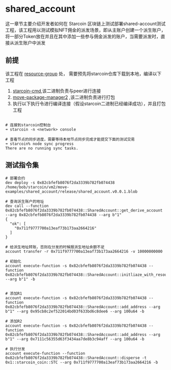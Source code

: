 # shared_account

这一章节主要介绍开发者如何在 Starcoin
区块链上测试部署shared-account测试工程，该工程用以测试模拟NFT佣金的派发场景，即从主账户创建一个派生账户，将一部分Token放在并且在其中添加一些参与佣金派发的账户，当需要派发时，直接从派生账户中派发

## 前提

该工程在 [resource-group](https://github.com/starcoinorg/starcoin/tree/dual-verse-dag/vm2/move-examples/resource_groups)
处， 需要预先将starcoin仓库下载到本地，编译以下工程

1. [starcoin-cmd](https://github.com/starcoinorg/starcoin/tree/dual-verse-dag/cmd/starcoin),该二进制负责与peer进行连接
2. [move-package-manager2](https://github.com/starcoinorg/starcoin/tree/dual-verse-dag/vm2/move-package-manager)
   ,该二进制负责进行打包
3. 执行以下执行令进行编译连接（假设starcoin二进制已经编译成功），并且打包工程

```shell

# 连接到starcoin控制台
➜ starcoin -n <network> console 

# 查看节点的同步进度，需要等待本地节点同步完成才能提交下面的测试交易
➜ starcoin% node sync progress
There are no running sync tasks.

```

## 测试指令集

```shell
# 部署合约
dev deploy -s 0x82cbfefb8076f2da3339b782fb074438 /home/bob/starcoin/vm2/move-examples/shared_account/release/shared_account.v0.0.1.blob

# 查询派生账户的地址
dev call --function 0x82cbfefb8076f2da3339b782fb074438::SharedAccount::get_derive_account --arg 0x82cbfefb8076f2da3339b782fb074438 --arg b"1"
{
  "ok": [
    "0x711f9777700a13eaf73b173aa2664216"
  ]
}

# 给派生地址转账，否则在分发的时候报派生地址余额不足
account transfer -r 0x711f9777700a13eaf73b173aa2664216 -v 10000000000

# 初始化
account execute-function -s 0x82cbfefb8076f2da3339b782fb074438 --function 0x82cbfefb8076f2da3339b782fb074438::SharedAccount::initliaze_with_resource_account --arg b"1" -b


# 添加R1
account execute-function -s 0x82cbfefb8076f2da3339b782fb074438 --function 0x82cbfefb8076f2da3339b782fb074438::SharedAccount::add_address --arg b"1" --arg 0x95cb8c2ef522014bd03f633bd6c8dee6 --arg 100u64 -b

# 添加R2
account execute-function -s 0x82cbfefb8076f2da3339b782fb074438 --function 0x82cbfefb8076f2da3339b782fb074438::SharedAccount::add_address --arg b"1" --arg 0x7111c56355d63f3434aa7de8b3c94aff --arg 100u64 -b

# 执行分发
account execute-function --function 0x82cbfefb8076f2da3339b782fb074438::SharedAccount::disperse -t 0x1::starcoin_coin::STC --arg 0x711f9777700a13eaf73b173aa2664216 -b

```

